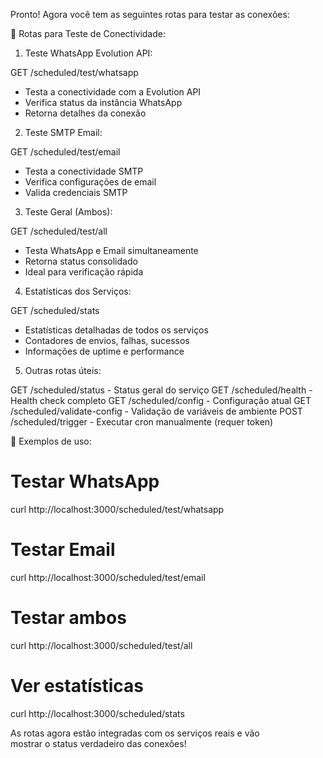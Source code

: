 Pronto! Agora você tem as seguintes rotas para testar as
  conexões:

  🔧 Rotas para Teste de Conectividade:

  1. Teste WhatsApp Evolution API:

  GET /scheduled/test/whatsapp
  - Testa a conectividade com a Evolution API
  - Verifica status da instância WhatsApp
  - Retorna detalhes da conexão

  2. Teste SMTP Email:

  GET /scheduled/test/email
  - Testa a conectividade SMTP
  - Verifica configurações de email
  - Valida credenciais SMTP

  3. Teste Geral (Ambos):

  GET /scheduled/test/all
  - Testa WhatsApp e Email simultaneamente
  - Retorna status consolidado
  - Ideal para verificação rápida

  4. Estatísticas dos Serviços:

  GET /scheduled/stats
  - Estatísticas detalhadas de todos os serviços
  - Contadores de envios, falhas, sucessos
  - Informações de uptime e performance

  5. Outras rotas úteis:

  GET /scheduled/status          - Status geral do serviço
  GET /scheduled/health          - Health check completo
  GET /scheduled/config          - Configuração atual
  GET /scheduled/validate-config - Validação de variáveis de
  ambiente
  POST /scheduled/trigger        - Executar cron manualmente
  (requer token)

  📝 Exemplos de uso:

  # Testar WhatsApp
  curl http://localhost:3000/scheduled/test/whatsapp

  # Testar Email
  curl http://localhost:3000/scheduled/test/email

  # Testar ambos
  curl http://localhost:3000/scheduled/test/all

  # Ver estatísticas
  curl http://localhost:3000/scheduled/stats

  As rotas agora estão integradas com os serviços reais e vão        
  mostrar o status verdadeiro das conexões!
